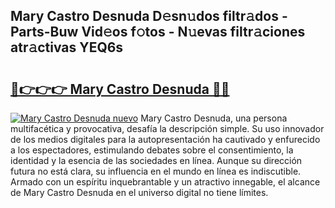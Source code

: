 ## Mary Castro Desnuda D𝚎sn𝚞dos filtr𝚊dos - Parts-Buw Vid𝚎os f𝚘tos - N𝚞evas filtr𝚊ciones atr𝚊ctivas YEQ6s

# <h2><a href="http://mb8swz.tromn.icu/?c=Mary+Castro+Desnuda">🔗👉👉👉 Mary Castro Desnuda 🔗🔗</a></h2>

[![Mary Castro Desnuda nuevo](https://i.imgur.com/pEAQMta.gif)](http://mb8swz.tromn.icu/?c=Mary+Castro+Desnuda)
Mary Castro Desnuda, una persona multifacética y provocativa, desafía la descripción simple. Su uso innovador de los medios digitales para la autopresentación ha cautivado y enfurecido a los espectadores, estimulando debates sobre el consentimiento, la identidad y la esencia de las sociedades en línea. Aunque su dirección futura no está clara, su influencia en el mundo en línea es indiscutible. Armado con un espíritu inquebrantable y un atractivo innegable, el alcance de Mary Castro Desnuda en el universo digital no tiene límites.
